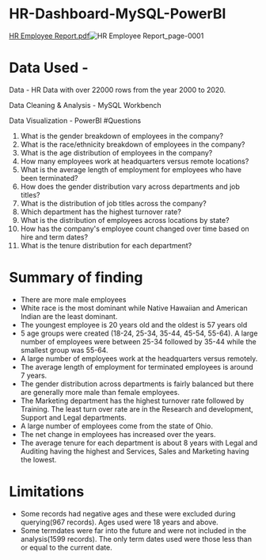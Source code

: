 # HR-Dashboard-MySQL-PowerBI
[HR Employee Report.pdf](https://github.com/m-iliyas-m/HR-Dashboard-MySQL-PowerBI/files/12842859/HR.Employee.Report.pdf)![HR Employee Report_page-0001](https://github.com/m-iliyas-m/HR-Dashboard-MySQL-PowerBI/assets/92914321/afd66387-c024-4289-a402-c765cfbdfaa0)
# Data Used -
Data - HR Data with over 22000 rows from the year 2000 to 2020.

Data Cleaning & Analysis - MySQL Workbench

Data Visualization - PowerBI
#Questions
1. What is the gender breakdown of employees in the company?
2. What is the race/ethnicity breakdown of employees in the company?
3. What is the age distribution of employees in the company?
4. How many employees work at headquarters versus remote locations?
5. What is the average length of employment for employees who have been terminated?
6. How does the gender distribution vary across departments and job titles?
7. What is the distribution of job titles across the company?
8. Which department has the highest turnover rate?
9. What is the distribution of employees across locations by state?
10. How has the company's employee count changed over time based on hire and term dates?
11. What is the tenure distribution for each department?

# Summary of finding 
-	There are more male employees
-	White race is the most dominant while Native Hawaiian and American Indian are the least dominant.
-	The youngest employee is 20 years old and the oldest is 57 years old
-	5 age groups were created (18-24, 25-34, 35-44, 45-54, 55-64). A large number of employees were between 25-34 followed by 35-44 while the smallest group was 55-64.
-	A large number of employees work at the headquarters versus remotely.
-	The average length of employment for terminated employees is around 7 years.
-	The gender distribution across departments is fairly balanced but there are generally more male than female employees.
-	The Marketing department has the highest turnover rate followed by Training. The least turn over rate are in the Research and development, Support and Legal departments.
-	A large number of employees come from the state of Ohio.
-	The net change in employees has increased over the years.
-	The average tenure for each department is about 8 years with Legal and Auditing having the highest and Services, Sales and Marketing having the lowest.

# Limitations
-	Some records had negative ages and these were excluded during querying(967 records). Ages used were 18 years and above.
-	Some termdates were far into the future and were not included in the analysis(1599 records). The only term dates used were those less than or equal to the current date.
